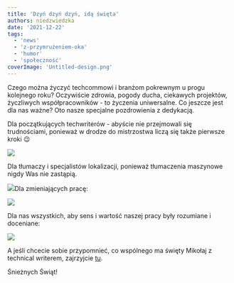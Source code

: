 ```yaml
---
title: 'Dzyń dzyń dzyń, idą święta'
authors: niedzwiedzka
date: '2021-12-22'
tags:
  - 'news'
  - 'z-przymrużeniem-oka'
  - 'humor'
  - 'społeczność'
coverImage: 'Untitled-design.png'
---
```


Czego można życzyć techcommowi i branżom pokrewnym u progu kolejnego roku?
Oczywiście zdrowia, pogody ducha, ciekawych projektów, życzliwych
współpracowników - to życzenia uniwersalne. Co jeszcze jest dla nas ważne? Oto
nasze specjalne pozdrowienia z dedykacją.

<!--truncate-->

Dla początkujących techwriterów - abyście nie przejmowali się trudnościami,
ponieważ w drodze do mistrzostwa liczą się także pierwsze kroki 😉

![](images/piesek-246x300.jpg)

Dla tłumaczy i specjalistów lokalizacji, ponieważ tłumaczenia maszynowe nigdy
Was nie zastąpią.

![](images/tlumoczenie.jpg)Dla zmieniających pracę:

![](images/nowapraca-300x268.jpg)

Dla nas wszystkich, aby sens i wartość naszej pracy były rozumiane i doceniane:

![](images/czytanie-300x300.jpg)

A jeśli chcecie sobie przypomnieć, co wspólnego ma święty Mikołaj z technical
writerem, zajrzyjcie
[tu](../swiety-mikolaj-co-ma-wspolnego-z-technical-writerem/index.md).

Śnieżnych Świąt!
